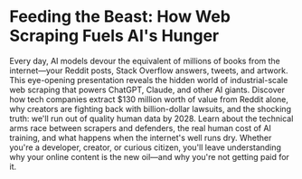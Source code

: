 # Feeding the Beast: How Web Scraping Fuels AI's Hunger

Every day, AI models devour the equivalent of millions of books from the internet—your Reddit posts, Stack Overflow answers, tweets, and artwork. This eye-opening presentation reveals the hidden world of industrial-scale web scraping that powers ChatGPT, Claude, and other AI giants. Discover how tech companies extract $130 million worth of value from Reddit alone, why creators are fighting back with billion-dollar lawsuits, and the shocking truth: we'll run out of quality human data by 2028. Learn about the technical arms race between scrapers and defenders, the real human cost of AI training, and what happens when the internet's well runs dry. Whether you're a developer, creator, or curious citizen, you'll leave understanding why your online content is the new oil—and why you're not getting paid for it.